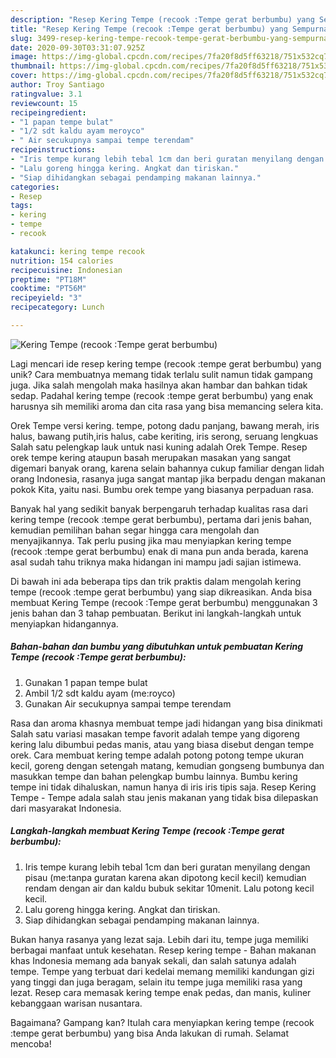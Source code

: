 ```yaml
---
description: "Resep Kering Tempe (recook :Tempe gerat berbumbu) yang Sempurna"
title: "Resep Kering Tempe (recook :Tempe gerat berbumbu) yang Sempurna"
slug: 3499-resep-kering-tempe-recook-tempe-gerat-berbumbu-yang-sempurna
date: 2020-09-30T03:31:07.925Z
image: https://img-global.cpcdn.com/recipes/7fa20f8d5ff63218/751x532cq70/kering-tempe-recook-tempe-gerat-berbumbu-foto-resep-utama.jpg
thumbnail: https://img-global.cpcdn.com/recipes/7fa20f8d5ff63218/751x532cq70/kering-tempe-recook-tempe-gerat-berbumbu-foto-resep-utama.jpg
cover: https://img-global.cpcdn.com/recipes/7fa20f8d5ff63218/751x532cq70/kering-tempe-recook-tempe-gerat-berbumbu-foto-resep-utama.jpg
author: Troy Santiago
ratingvalue: 3.1
reviewcount: 15
recipeingredient:
- "1 papan tempe bulat"
- "1/2 sdt kaldu ayam meroyco"
- " Air secukupnya sampai tempe terendam"
recipeinstructions:
- "Iris tempe kurang lebih tebal 1cm dan beri guratan menyilang dengan pisau (me:tanpa guratan karena akan dipotong kecil kecil) kemudian rendam dengan air dan kaldu bubuk sekitar 10menit. Lalu potong kecil kecil."
- "Lalu goreng hingga kering. Angkat dan tiriskan."
- "Siap dihidangkan sebagai pendamping makanan lainnya."
categories:
- Resep
tags:
- kering
- tempe
- recook

katakunci: kering tempe recook 
nutrition: 154 calories
recipecuisine: Indonesian
preptime: "PT18M"
cooktime: "PT56M"
recipeyield: "3"
recipecategory: Lunch

---
```



![Kering Tempe (recook :Tempe gerat berbumbu)](https://img-global.cpcdn.com/recipes/7fa20f8d5ff63218/751x532cq70/kering-tempe-recook-tempe-gerat-berbumbu-foto-resep-utama.jpg)

Lagi mencari ide resep kering tempe (recook :tempe gerat berbumbu) yang unik? Cara membuatnya memang tidak terlalu sulit namun tidak gampang juga. Jika salah mengolah maka hasilnya akan hambar dan bahkan tidak sedap. Padahal kering tempe (recook :tempe gerat berbumbu) yang enak harusnya sih memiliki aroma dan cita rasa yang bisa memancing selera kita.

Orek Tempe versi kering. tempe, potong dadu panjang, bawang merah, iris halus, bawang putih,iris halus, cabe keriting, iris serong, seruang lengkuas Salah satu pelengkap lauk untuk nasi kuning adalah Orek Tempe. Resep orek tempe kering ataupun basah merupakan masakan yang sangat digemari banyak orang, karena selain bahannya cukup familiar dengan lidah orang Indonesia, rasanya juga sangat mantap jika berpadu dengan makanan pokok Kita, yaitu nasi. Bumbu orek tempe yang biasanya perpaduan rasa.

Banyak hal yang sedikit banyak berpengaruh terhadap kualitas rasa dari kering tempe (recook :tempe gerat berbumbu), pertama dari jenis bahan, kemudian pemilihan bahan segar hingga cara mengolah dan menyajikannya. Tak perlu pusing jika mau menyiapkan kering tempe (recook :tempe gerat berbumbu) enak di mana pun anda berada, karena asal sudah tahu triknya maka hidangan ini mampu jadi sajian istimewa.


Di bawah ini ada beberapa tips dan trik praktis dalam mengolah kering tempe (recook :tempe gerat berbumbu) yang siap dikreasikan. Anda bisa membuat Kering Tempe (recook :Tempe gerat berbumbu) menggunakan 3 jenis bahan dan 3 tahap pembuatan. Berikut ini langkah-langkah untuk menyiapkan hidangannya.

<!--inarticleads1-->

##### Bahan-bahan dan bumbu yang dibutuhkan untuk pembuatan Kering Tempe (recook :Tempe gerat berbumbu):

1. Gunakan 1 papan tempe bulat
1. Ambil 1/2 sdt kaldu ayam (me:royco)
1. Gunakan  Air secukupnya sampai tempe terendam


Rasa dan aroma khasnya membuat tempe jadi hidangan yang bisa dinikmati Salah satu variasi masakan tempe favorit adalah tempe yang digoreng kering lalu dibumbui pedas manis, atau yang biasa disebut dengan tempe orek. Cara membuat kering tempe adalah potong potong tempe ukuran kecil, goreng dengan setengah matang, kemudian gongseng bumbunya dan masukkan tempe dan bahan pelengkap bumbu lainnya. Bumbu kering tempe ini tidak dihaluskan, namun hanya di iris iris tipis saja. Resep Kering Tempe - Tempe adala salah stau jenis makanan yang tidak bisa dilepaskan dari masyarakat Indonesia. 

<!--inarticleads2-->

##### Langkah-langkah membuat Kering Tempe (recook :Tempe gerat berbumbu):

1. Iris tempe kurang lebih tebal 1cm dan beri guratan menyilang dengan pisau (me:tanpa guratan karena akan dipotong kecil kecil) kemudian rendam dengan air dan kaldu bubuk sekitar 10menit. Lalu potong kecil kecil.
1. Lalu goreng hingga kering. Angkat dan tiriskan.
1. Siap dihidangkan sebagai pendamping makanan lainnya.


Bukan hanya rasanya yang lezat saja. Lebih dari itu, tempe juga memiliki berbagai manfaat untuk kesehatan. Resep kering tempe - Bahan makanan khas Indonesia memang ada banyak sekali, dan salah satunya adalah tempe. Tempe yang terbuat dari kedelai memang memiliki kandungan gizi yang tinggi dan juga beragam, selain itu tempe juga memiliki rasa yang lezat. Resep cara memasak kering tempe enak pedas, dan manis, kuliner kebanggaan warisan nusantara. 

Bagaimana? Gampang kan? Itulah cara menyiapkan kering tempe (recook :tempe gerat berbumbu) yang bisa Anda lakukan di rumah. Selamat mencoba!
